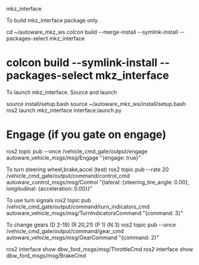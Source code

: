 mkz_interface

To build mkz_interface package only.

cd ~/autoware_mkz_ws
colcon build --merge-install --symlink-install --packages-select mkz_interface
# colcon build --symlink-install --packages-select mkz_interface


To launch mkz_interface.
Source and launch


source install/setup.bash
source ~/autoware_mkz_ws/install/setup.bash
ros2 launch mkz_interface interface.launch.py

# Engage (if you gate on engage)
ros2 topic pub --once /vehicle_cmd_gate/output/engage autoware_vehicle_msgs/msg/Engage "{engage: true}"

To turn steering wheel,brake,accel (test)
ros2 topic pub --rate 20 /vehicle_cmd_gate/output/command/control_cmd   autoware_control_msgs/msg/Control   "{lateral: {steering_tire_angle: 0.00}, longitudinal: {acceleration: 0.00}}"

To use turn signals
ros2 topic pub /vehicle_cmd_gate/output/command/turn_indicators_cmd autoware_vehicle_msgs/msg/TurnIndicatorsCommand "{command: 3}"

To change gears (D 2-19) (R 20,21) (P 1) (N 3)
ros2 topic pub --once /vehicle_cmd_gate/output/command/gear_cmd \
  autoware_vehicle_msgs/msg/GearCommand "{command: 2}" 


ros2 interface show dbw_ford_msgs/msg/ThrottleCmd
ros2 interface show dbw_ford_msgs/msg/BrakeCmd

